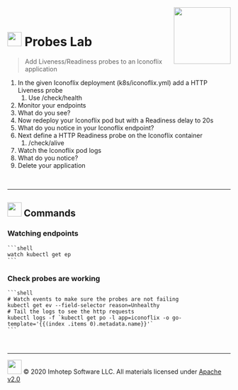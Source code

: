 <img src="../assets/k8sland.png" align="right" width="128" height="auto"/>

<br/>

# <img src="../assets/lab.png" width="32" height="auto"/> Probes Lab

> Add Liveness/Readiness probes to an Iconoflix application

1. In the given Iconoflix deployment (k8s/iconoflix.yml) add a HTTP Liveness probe
   1. Use /check/health
2. Monitor your endpoints
3. What do you see?
4. Now redeploy your Iconoflix pod but with a Readiness delay to 20s
5. What do you notice in your Iconoflix endpoint?
6. Next define a HTTP Readiness probe on the Iconoflix container
   1. /check/alive
7. Watch the Iconoflix pod logs
8. What do you notice?
9. Delete your application

<br/>

---
## <img src="../assets/fox.png" width="32" height="auto"/> Commands

### Watching endpoints

    ```shell
    watch kubectl get ep
    ```

### Check probes are working

    ```shell
    # Watch events to make sure the probes are not failing
    kubectl get ev --field-selector reason=Unhealthy
    # Tail the logs to see the http requests
    kubectl logs -f `kubectl get po -l app=iconoflix -o go-template='{{(index .items 0).metadata.name}}'`
    ```

<br/>

---
<img src="../assets/imhotep_logo.png" width="32" height="auto"/> © 2020 Imhotep Software LLC.
All materials licensed under [Apache v2.0](http://www.apache.org/licenses/LICENSE-2.0)